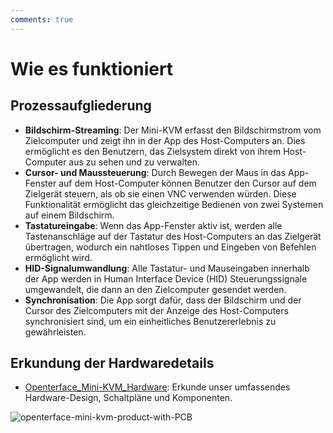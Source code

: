 ```yaml
---
comments: true
---
```


# Wie es funktioniert

## Prozessaufgliederung

- **Bildschirm-Streaming**: Der Mini-KVM erfasst den Bildschirmstrom vom Zielcomputer und zeigt ihn in der App des Host-Computers an. Dies ermöglicht es den Benutzern, das Zielsystem direkt von ihrem Host-Computer aus zu sehen und zu verwalten.
- **Cursor- und Maussteuerung**: Durch Bewegen der Maus in das App-Fenster auf dem Host-Computer können Benutzer den Cursor auf dem Zielgerät steuern, als ob sie einen VNC verwenden würden. Diese Funktionalität ermöglicht das gleichzeitige Bedienen von zwei Systemen auf einem Bildschirm.
- **Tastatureingabe**: Wenn das App-Fenster aktiv ist, werden alle Tastenanschläge auf der Tastatur des Host-Computers an das Zielgerät übertragen, wodurch ein nahtloses Tippen und Eingeben von Befehlen ermöglicht wird.
- **HID-Signalumwandlung**: Alle Tastatur- und Mauseingaben innerhalb der App werden in Human Interface Device (HID) Steuerungssignale umgewandelt, die dann an den Zielcomputer gesendet werden.
- **Synchronisation**: Die App sorgt dafür, dass der Bildschirm und der Cursor des Zielcomputers mit der Anzeige des Host-Computers synchronisiert sind, um ein einheitliches Benutzererlebnis zu gewährleisten.

## Erkundung der Hardwaredetails

- [Openterface_Mini-KVM_Hardware](https://github.com/TechxArtisanStudio/Openterface_Mini-KVM_Hardware): Erkunde unser umfassendes Hardware-Design, Schaltpläne und Komponenten.

![openterface-mini-kvm-product-with-PCB](/images/product/openterface-mini-kvm-product-with-PCB.jpg)